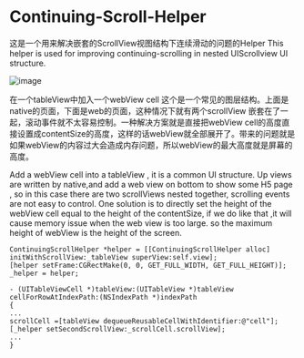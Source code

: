# Continuing-Scroll-Helper
这是一个用来解决嵌套的ScrollView视图结构下连续滑动的问题的Helper
This helper is used for improving continuing-scrolling in nested UIScrollview UI structure.

![image](http://gph.is/2gv1Bgc)

在一个tableView中加入一个webView cell 这个是一个常见的图层结构。上面是native的页面，下面是web的页面，这种情况下就有两个scrollView 嵌套在了一起，滚动事件就不太容易控制。一种解决方案就是直接把webView cell的高度直接设置成contentSize的高度，这样的话webView就全部展开了。带来的问题就是如果webView的内容过大会造成内存问题，所以webView的最大高度就是屏幕的高度。

Add a webView cell into a tableView , it is a common UI structure. Up views are written by native,and add a web view on bottom to show some H5 page , so in this case there are two scrollViews nested together, scrolling events are not easy to control. One solution is to directly set the height of the webView cell equal to the height of the contentSize, if we do like that ,it will cause memory issue when the web view is too large. so the maximum height of webView is the height of the screen.

```objc
ContinuingScrollHelper *helper = [[ContinuingScrollHelper alloc] initWithScrollView:_tableView superView:self.view];
[helper setFrame:CGRectMake(0, 0, GET_FULL_WIDTH, GET_FULL_HEIGHT)];
_helper = helper;

- (UITableViewCell *)tableView:(UITableView *)tableView cellForRowAtIndexPath:(NSIndexPath *)indexPath
{
...
scrollCell =[tableView dequeueReusableCellWithIdentifier:@"cell"];
[_helper setSecondScrollView:_scrollCell.scrollView];
...
}
```
